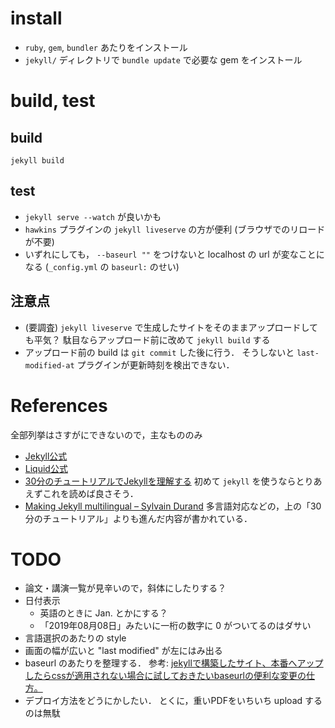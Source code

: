 # install
- `ruby`, `gem`, `bundler` あたりをインストール
- `jekyll/` ディレクトリで `bundle update` で必要な gem をインストール

# build, test
## build
`jekyll build`

## test
- `jekyll serve --watch` が良いかも
- `hawkins` プラグインの `jekyll liveserve` の方が便利
  (ブラウザでのリロードが不要)
- いずれにしても， `--baseurl ""` をつけないと localhost の url が変なことになる
  (`_config.yml` の `baseurl:` のせい)

## 注意点
- (要調査) `jekyll liveserve` で生成したサイトをそのままアップロードしても平気？
  駄目ならアップロード前に改めて `jekyll build` する
- アップロード前の build は `git commit` した後に行う．
  そうしないと `last-modified-at` プラグインが更新時刻を検出できない．

# References
全部列挙はさすがにできないので，主なもののみ

- [Jekyll公式](https://jekyllrb.com/docs/)
- [Liquid公式](https://shopify.github.io/liquid/)
- [30分のチュートリアルでJekyllを理解する](https://melborne.github.io/2012/05/13/first-step-of-jekyll/)
  初めて `jekyll` を使うならとりあえずこれを読めば良さそう．
- [Making Jekyll multilingual – Sylvain Durand](https://www.sylvaindurand.org/making-jekyll-multilingual/)
  多言語対応などの，上の「30分のチュートリアル」よりも進んだ内容が書かれている．

# TODO
- 論文・講演一覧が見辛いので，斜体にしたりする？
- 日付表示
    - 英語のときに Jan. とかにする？
    - 「2019年08月08日」みたいに一桁の数字に 0 がついてるのはダサい
- 言語選択のあたりの style
- 画面の幅が広いと "last modified" が左にはみ出る
- baseurl のあたりを整理する．
  参考: [jekyllで構築したサイト、本番へアップしたらcssが適用されない場合に試しておきたいbaseurlの便利な変更の仕方。](https://qiita.com/woopsdez/items/cc2b64800a6de3112920)
- デプロイ方法をどうにかしたい．
  とくに，重いPDFをいちいち upload するのは無駄
